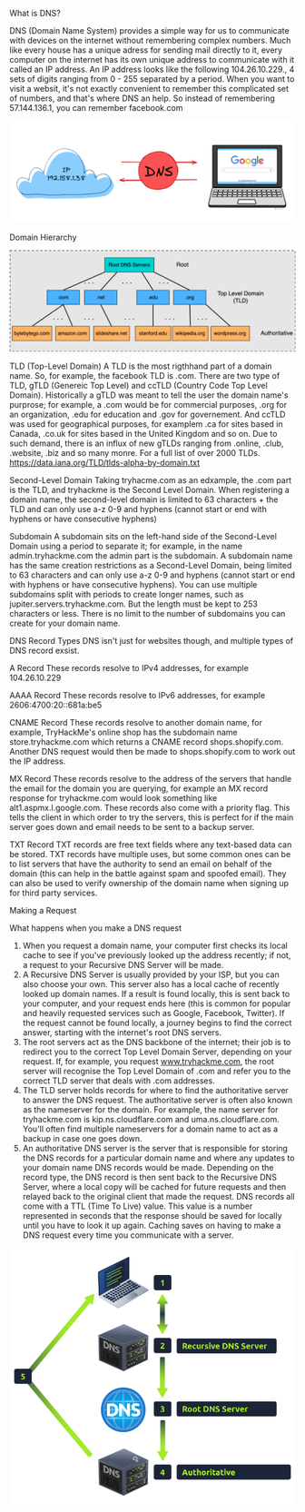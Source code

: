 What is DNS?

DNS (Domain Name System) provides a simple way for us to communicate with devices on the internet without remembering complex numbers. Much like every house has a unique adress for sending mail directly to it, every computer on the internet has its own unique address to communicate with it called an IP address.
An IP address looks like the following 104.26.10.229., 4 sets of digits ranging from 0 - 255 separated by a period. When you want to visit a websit, it's not exactly convenient to remember this complicated set of numbers, and that's where DNS an help. So instead of remembering 57.144.136.1, you can remember facebook.com

![DNS Diagram](./images/dns_diagram.png)


Domain Hierarchy

![Domain Hierarchy](./images/dns_hierarchy.png)

TLD (Top-Level Domain)
A TLD is the most rigthhand part of a domain name. So, for example, the facebook TLD is .com. There are two type of TLD, gTLD (Genereic Top Level) and ccTLD (Country Code Top Level Domain).
Historically a gTLD was meant to tell the user the domain name's purprose; for example, a .com would be for commercial purposes, .org for an organization, .edu for education and .gov for governement.
And ccTLD was used for geographical purposes, for examplem .ca for sites based in Canada, .co.uk for sites based in the United Kingdom and so on. 
Due to such demand, there is an influx of new gTLDs ranging from .online, .club, .website, .biz and so many monre. For a full list of over 2000 TLDs.
https://data.iana.org/TLD/tlds-alpha-by-domain.txt

Second-Level Domain
Taking tryhacme.com as an edxample, the .com part is the TLD, and tryhackme is the Second Level Domain. When registering a domain name, the second-level domain is limited to 63 characters + the TLD and can only use a-z 0-9 and hyphens (cannot start or end with hyphens or have consecutive hyphens)

Subdomain
A subdomain sits on the left-hand side of the Second-Level Domain using a period to separate it; for example, in the name admin.tryhackme.com the admin part is the subdomain. A subdomain name has the same creation restrictions as a Second-Level Domain, being limited to 63 characters and can only use a-z 0-9 and hyphens (cannot start or end with hyphens or have consecutive hyphens). You can use multiple subdomains split with periods to create longer names, such as jupiter.servers.tryhackme.com. But the length must be kept to 253 characters or less. There is no limit to the number of subdomains you can create for your domain name.



DNS Record Types
DNS isn't just for websites though, and multiple types of DNS record exsist. 

A Record
These records resolve to IPv4 addresses, for example 104.26.10.229

AAAA Record
These records resolve to IPv6 addresses, for example 2606:4700:20::681a:be5

CNAME Record
These records resolve to another domain name, for example, TryHackMe's online shop has the subdomain name store.tryhackme.com which returns a CNAME record shops.shopify.com. Another DNS request would then be made to shops.shopify.com to work out the IP address.

MX Record
These records resolve to the address of the servers that handle the email for the domain you are querying, for example an MX record response for tryhackme.com would look something like alt1.aspmx.l.google.com. These records also come with a priority flag. This tells the client in which order to try the servers, this is perfect for if the main server goes down and email needs to be sent to a backup server.

TXT Record
TXT records are free text fields where any text-based data can be stored. TXT records have multiple uses, but some common ones can be to list servers that have the authority to send an email on behalf of the domain (this can help in the battle against spam and spoofed email). They can also be used to verify ownership of the domain name when signing up for third party services.



Making a Request

What happens when you make a DNS request
1. When you request a domain name, your computer first checks its local cache to see if you've previously looked up the address recently; if not, a request to your Recursive DNS Server will be made.
2. A Recursive DNS Server is usually provided by your ISP, but you can also choose your own. This server also has a local cache of recently looked up domain names. If a result is found locally, this is sent back to your computer, and your request ends here (this is common for popular and heavily requested services such as Google, Facebook, Twitter). If the request cannot be found locally, a journey begins to find the correct answer, starting with the internet's root DNS servers.
3. The root servers act as the DNS backbone of the internet; their job is to redirect you to the correct Top Level Domain Server, depending on your request. If, for example, you request www.tryhackme.com, the root server will recognise the Top Level Domain of .com and refer you to the correct TLD server that deals with .com addresses.
4. The TLD server holds records for where to find the authoritative server to answer the DNS request. The authoritative server is often also known as the nameserver for the domain. For example, the name server for tryhackme.com is kip.ns.cloudflare.com and uma.ns.cloudflare.com. You'll often find multiple nameservers for a domain name to act as a backup in case one goes down.
5. An authoritative DNS server is the server that is responsible for storing the DNS records for a particular domain name and where any updates to your domain name DNS records would be made. Depending on the record type, the DNS record is then sent back to the Recursive DNS Server, where a local copy will be cached for future requests and then relayed back to the original client that made the request. DNS records all come with a TTL (Time To Live) value. This value is a number represented in seconds that the response should be saved for locally until you have to look it up again. Caching saves on having to make a DNS request every time you communicate with a server.

![DNS Request](./images/dns_request.png)


